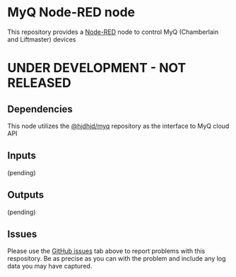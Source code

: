 # MyQ Node-RED node

This repository provides a [Node-RED](https://nodered.org) node to control MyQ (Chamberlain and Liftmaster) devices

# UNDER DEVELOPMENT - NOT RELEASED


## Dependencies
This node utilizes the [@hjdhjd/myq](https://github.com/hjdhjd/myq) repository as the interface to MyQ cloud API

## Inputs
(pending)

## Outputs
(pending)

## Issues

Please use the [GitHub issues](https://github.com/k5map/myq/issues) tab above to report problems with this respository. Be as precise as you can with the problem and include any log data you may have captured.
